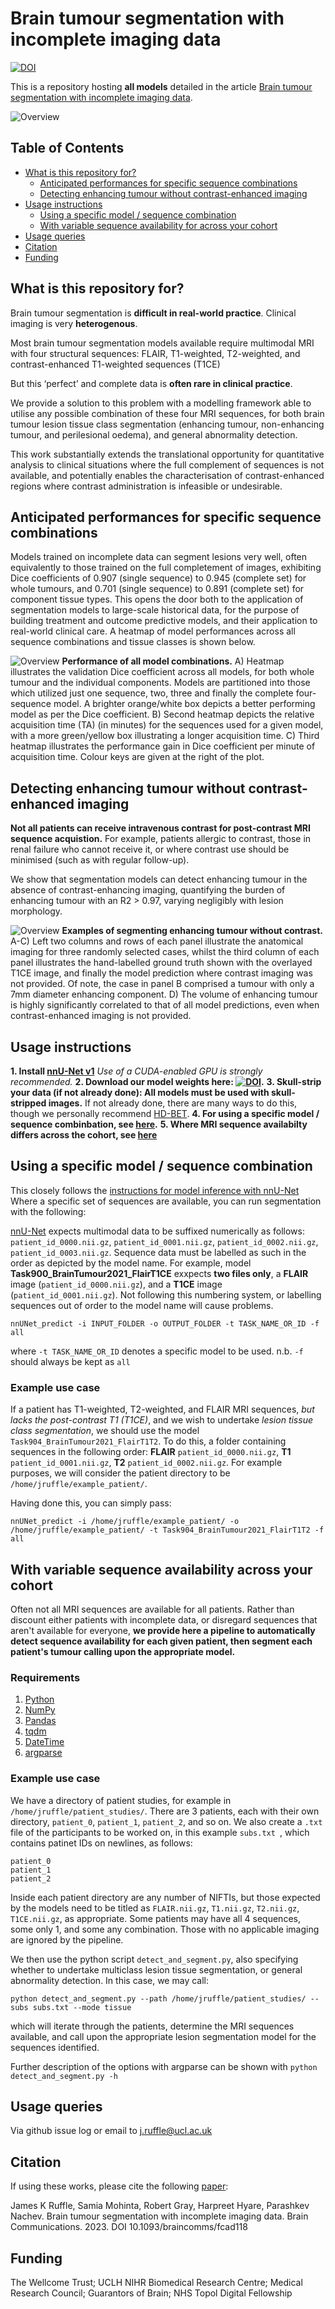 # Brain tumour segmentation with incomplete imaging data
[![DOI](https://zenodo.org/badge/DOI/10.5281/zenodo.6782948.svg)](https://doi.org/10.5281/zenodo.6782948)

This is a repository hosting **all models** detailed in the article [Brain tumour segmentation with incomplete imaging data](https://arxiv.org/abs/2206.06120).

![Overview](assets/graphical_abstract.jpg)


## Table of Contents
- [What is this repository for?](#what-is-this-repository-for)
  - [Anticipated performances for specific sequence combinations](#anticipated-performances-for-specific-sequence-combinations)
  - [Detecting enhancing tumour without contrast-enhanced imaging](#detecting-enhancing-tumour-without-contrast-enhanced-imaging)
- [Usage instructions](#usage-instructions)
  -  [Using a specific model / sequence combination](#using-a-specific-model--sequence-combination)
  -  [With variable sequence availability for across your cohort](#with-variable-sequence-availability-across-your-cohort)
- [Usage queries](#usage-queries)
- [Citation](#citation)
- [Funding](#funding)


## What is this repository for?
Brain tumour segmentation is **difficult in real-world practice**. Clinical imaging is very **heterogenous**.

Most brain tumour segmentation models available require multimodal MRI with four structural sequences: FLAIR, T1-weighted, T2-weighted, and contrast-enhanced T1-weighted sequences (T1CE)

But this ‘perfect’ and complete data is **often rare in clinical practice**.

We provide a solution to this problem with a modelling framework able to utilise any possible combination of these four MRI sequences, for both brain tumour lesion tissue class segmentation (enhancing tumour, non-enhancing tumour, and perilesional oedema), and general abnormality detection.

This work substantially extends the translational opportunity for quantitative analysis to clinical situations where the full complement of sequences is not available, and potentially enables the characterisation of contrast-enhanced regions where contrast administration is infeasible or undesirable.


## Anticipated performances for specific sequence combinations
Models trained on incomplete data can segment lesions very well, often equivalently to those trained on the full completement of images, exhibiting Dice coefficients of 0.907 (single sequence) to 0.945 (complete set) for whole tumours, and 0.701 (single sequence) to 0.891 (complete set) for component tissue types. This opens the door both to the application of segmentation models to large-scale historical data, for the purpose of building treatment and outcome predictive models, and their application to real-world clinical care. A heatmap of model performances across all sequence combinations and tissue classes is shown below.

![Overview](assets/figure1.jpg)
**Performance of all model combinations.** A) Heatmap illustrates the validation Dice coefficient across all models, for both whole tumour and the individual components. Models are partitioned into those which utilized just one sequence, two, three and finally the complete four- sequence model. A brighter orange/white box depicts a better performing model as per the Dice coefficient. B) Second heatmap depicts the relative acquisition time (TA) (in minutes) for the sequences used for a given model, with a more green/yellow box illustrating a longer acquisition time. C) Third heatmap illustrates the performance gain in Dice coefficient per minute of acquisition time. Colour keys are given at the right of the plot.


## Detecting enhancing tumour without contrast-enhanced imaging
**Not all patients can receive intravenous contrast for post-contrast MRI sequence acquistion.**
For example, patients allergic to contrast, those in renal failure who cannot receive it, or where contrast use should be minimised (such as with regular follow-up).

We show that segmentation models can detect enhancing tumour in the absence of contrast-enhancing imaging, quantifying the burden of enhancing tumour with an R2 > 0.97, varying negligibly with lesion morphology.

![Overview](assets/figure2.jpg)
**Examples of segmenting enhancing tumour without contrast.** A-C) Left two columns and rows of each panel illustrate the anatomical imaging for three randomly selected cases, whilst the third column of each panel illustrates the hand-labelled ground truth shown with the overlayed T1CE image, and finally the model prediction where contrast imaging was not provided. Of note, the case in panel B comprised a tumour with only a 7mm diameter enhancing component. D) The volume of enhancing tumour is highly significantly correlated to that of all model predictions, even when contrast-enhanced imaging is not provided.


## Usage instructions
**1. Install [nnU-Net v1](https://github.com/MIC-DKFZ/nnUNet/tree/nnunetv1)** *Use of a CUDA-enabled GPU is strongly recommended.*
**2. Download our model weights here: [![DOI](https://zenodo.org/badge/DOI/10.5281/zenodo.6782948.svg)](https://doi.org/10.5281/zenodo.6782948).**
**3. Skull-strip your data (if not already done): All models must be used with skull-stripped images.** If not already done, there are many ways to do this, though we personally recommend [HD-BET](https://github.com/MIC-DKFZ/HD-BET).
**4. For using a specific model / sequence combinbation, see [here](#Using-a-specific-model--sequence-combination).**
**5. Where MRI sequence availabilty differs across the cohort, see [here](#with-variable-sequence-availability-across-your-cohort)**

  
## Using a specific model / sequence combination
This closely follows the [instructions for model inference with nnU-Net](https://github.com/MIC-DKFZ/nnUNet/tree/nnunetv1#run-inference)
Where a specific set of sequences are available, you can run segmentation with the following:

[nnU-Net](https://github.com/MIC-DKFZ/nnUNet/tree/nnunetv1) expects multimodal data to be suffixed numerically as follows: ```patient_id_0000.nii.gz```, ```patient_id_0001.nii.gz```, ```patient_id_0002.nii.gz```, ```patient_id_0003.nii.gz```. Sequence data must be labelled as such in the order as depicted by the model name. For example, model **Task900_BrainTumour2021_FlairT1CE** exxpects **two files only**, a **FLAIR** image (```patient_id_0000.nii.gz```), and a **T1CE** image (```patient_id_0001.nii.gz```). Not following this numbering system, or labelling sequences out of order to the model name will cause problems.

```
nnUNet_predict -i INPUT_FOLDER -o OUTPUT_FOLDER -t TASK_NAME_OR_ID -f all
```
where ```-t TASK_NAME_OR_ID``` denotes a specific model to be used.
n.b. ```-f``` should always be kept as ```all```

### Example use case
If a patient has T1-weighted, T2-weighted, and FLAIR MRI sequences, *but lacks the post-contrast T1 (T1CE)*, and we wish to undertake *lesion tissue class segmentation*, we should use the model ```Task904_BrainTumour2021_FlairT1T2```. To do this, a folder containing sequences in the following order: **FLAIR** ```patient_id_0000.nii.gz```, **T1** ```patient_id_0001.nii.gz```, **T2** ```patient_id_0002.nii.gz```. For example purposes, we will consider the patient directory to be ```/home/jruffle/example_patient/```.

Having done this, you can simply pass:
```
nnUNet_predict -i /home/jruffle/example_patient/ -o /home/jruffle/example_patient/ -t Task904_BrainTumour2021_FlairT1T2 -f all
```


## With variable sequence availability across your cohort
Often not all MRI sequences are available for all patients. Rather than discount either patients with incomplete data, or disregard sequences that aren't available for everyone, **we provide here a pipeline to automatically detect sequence availability for each given patient, then segment each patient's tumour calling upon the appropriate model.**

### Requirements
1. [Python](https://www.python.org/downloads/release/python-3106/)
2. [NumPy](https://pypi.org/project/numpy/)
3. [Pandas](https://pypi.org/project/pandas/)
4. [tqdm](https://pypi.org/project/tqdm/)
5. [DateTime](https://pypi.org/project/DateTime/)
6. [argparse](https://pypi.org/project/argparse/)

### Example use case
We have a directory of patient studies, for example in ```/home/jruffle/patient_studies/```. There are 3 patients, each with their own directory, ```patient_0```, ```patient_1```, ```patient_2```, and so on. We also create a ```.txt``` file of the participants to be worked on, in this example ```subs.txt ```, which contains patinet IDs on newlines, as follows:
```
patient_0
patient_1
patient_2
```
Inside each patient directory are any number of NIFTIs, but those expected by the models need to be titled as ```FLAIR.nii.gz```, ```T1.nii.gz```, ```T2.nii.gz```, ```T1CE.nii.gz```, as appropriate. Some patients may have all 4 sequences, some only 1, and some any combination. Those with no applicable imaging are ignored by the pipeline.

We then use the python script ```detect_and_segment.py```, also specifying whether to undertake multiclass lesion tissue segmentation, or general abnormality detection. In this case, we may call:
```
python detect_and_segment.py --path /home/jruffle/patient_studies/ --subs subs.txt --mode tissue 
```
which will iterate through the patients, determine the MRI sequences available, and call upon the appropriate lesion segmentation model for the sequences identified. 

Further description of the options with argparse can be shown with ```python detect_and_segment.py -h```


## Usage queries
Via github issue log or email to j.ruffle@ucl.ac.uk


## Citation
If using these works, please cite the following [paper](https://arxiv.org/abs/2206.06120):

James K Ruffle, Samia Mohinta, Robert Gray, Harpreet Hyare, Parashkev Nachev. Brain tumour segmentation with incomplete imaging data. Brain Communications. 2023. DOI 10.1093/braincomms/fcad118


## Funding
The Wellcome Trust; UCLH NIHR Biomedical Research Centre; Medical Research Council; Guarantors of Brain; NHS Topol Digital Fellowship
